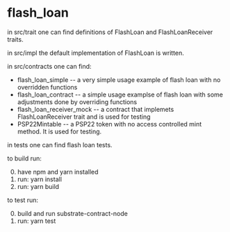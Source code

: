 # flash_loan

in src/trait one can find definitions of FlashLoan and FlashLoanReceiver traits.

in src/impl the default implementation of FlashLoan is written.

in src/contracts one can find:
  - flash_loan_simple -- a very simple usage example of flash loan with no overridden functions
  - flash_loan_contract -- a simple usage examplse of flash loan with some adjustments done by overriding functions
  - flash_loan_receiver_mock -- a contract that implemets FlashLoanReceiver trait and is used for testing
  - PSP22Mintable -- a PSP22 token with no access controlled mint method. It is used for testing.
  
in tests one can find flash loan tests.

to build run:

0. have npm and yarn installed
1. run: yarn install
2. run: yarn build

to test run:

0. build and run substrate-contract-node
1. run: yarn test
